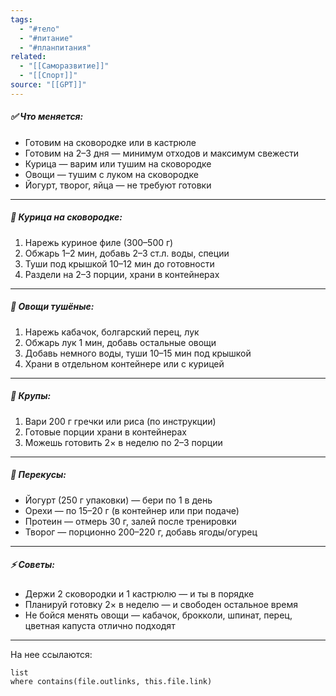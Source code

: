 ```yaml
---
tags:
  - "#тело"
  - "#питание"
  - "#планпитания"
related:
  - "[[Саморазвитие]]"
  - "[[Спорт]]"
source: "[[GPT]]"
---
```



#####  ✅ Что меняется:
- Готовим на сковородке или в кастрюле
- Готовим на 2–3 дня — минимум отходов и максимум свежести
- Курица — варим или тушим на сковородке
- Овощи — тушим с луком на сковородке
- Йогурт, творог, яйца — не требуют готовки

---
##### 🍗 Курица на сковородке:
1. Нарежь куриное филе (300–500 г)
2. Обжарь 1–2 мин, добавь 2–3 ст.л. воды, специи
3. Туши под крышкой 10–12 мин до готовности
4. Раздели на 2–3 порции, храни в контейнерах

---

##### 🥦 Овощи тушёные:
1. Нарежь кабачок, болгарский перец, лук 
2. Обжарь лук 1 мин, добавь остальные овощи
3. Добавь немного воды, туши 10–15 мин под крышкой
4. Храни в отдельном контейнере или с курицей

---

##### 🍚 Крупы:
1. Вари 200 г гречки или риса (по инструкции)
2. Готовые порции храни в контейнерах
3. Можешь готовить 2× в неделю по 2–3 порции

---
##### 🧴 Перекусы:
- Йогурт (250 г упаковки) — бери по 1 в день
- Орехи — по 15–20 г (в контейнер или при подаче)
- Протеин — отмерь 30 г, залей после тренировки
- Творог — порционно 200–220 г, добавь ягоды/огурец

---
##### ⚡ Советы:
- Держи 2 сковородки и 1 кастрюлю — и ты в порядке
- Планируй готовку 2× в неделю — и свободен остальное время
- Не бойся менять овощи — кабачок, брокколи, шпинат, перец, цветная капуста отлично подходят  

---
На нее ссылаются:
```dataview
list
where contains(file.outlinks, this.file.link)